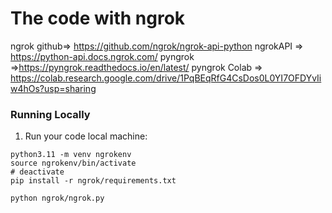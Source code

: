 # The code with ngrok

ngrok github=> https://github.com/ngrok/ngrok-api-python
ngrokAPI    => https://python-api.docs.ngrok.com/
pyngrok     =>https://pyngrok.readthedocs.io/en/latest/
pyngrok Colab => https://colab.research.google.com/drive/1PqBEqRfG4CsDos0L0YI7OFDYvIiw4hOs?usp=sharing

### Running Locally


1. Run your code local machine:

```
python3.11 -m venv ngrokenv
source ngrokenv/bin/activate
# deactivate
pip install -r ngrok/requirements.txt

python ngrok/ngrok.py

```